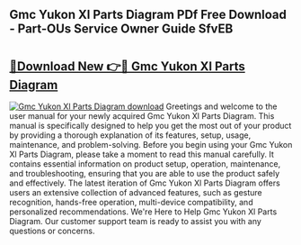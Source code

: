 ## Gmc Yukon Xl Parts Diagram PDf Free Download - Part-OUs Service Owner Guide SfvEB

# <h2><a href="http://dfl4bx.blite.top/?on=Gmc+Yukon+Xl+Parts+Diagram">🔗Download New 👉🔴 Gmc Yukon Xl Parts Diagram</a></h2>

[![Gmc Yukon Xl Parts Diagram download](https://i.imgur.com/lujVjoI.png)](http://dfl4bx.blite.top/?on=Gmc+Yukon+Xl+Parts+Diagram)
Greetings and welcome to the user manual for your newly acquired Gmc Yukon Xl Parts Diagram. This manual is specifically designed to help you get the most out of your product by providing a thorough explanation of its features, setup, usage, maintenance, and problem-solving. Before you begin using your Gmc Yukon Xl Parts Diagram, please take a moment to read this manual carefully. It contains essential information on product setup, operation, maintenance, and troubleshooting, ensuring that you are able to use the product safely and effectively. The latest iteration of Gmc Yukon Xl Parts Diagram offers users an extensive collection of advanced features, such as gesture recognition, hands-free operation, multi-device compatibility, and personalized recommendations. We're Here to Help Gmc Yukon Xl Parts Diagram. Our customer support team is ready to assist you with any questions or concerns.
